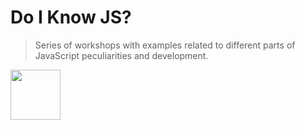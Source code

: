 # Do I Know JS?

> Series of workshops with examples related to different parts of JavaScript peculiarities and development. 

<img src="http://www.w3devcampus.com/wp-content/uploads/logoAndOther/logo_JavaScript.png" width="80">


